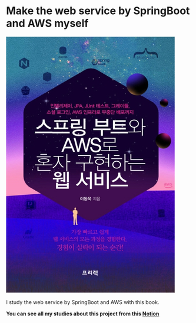 # Make the web service by SpringBoot and AWS myself

![book](./springaws.jpg)

I study the web service by SpringBoot and AWS with this book.

**You can see all my studies about this project from this [Notion](https://www.notion.so/sckwon770/AWS-04d0b2d0a3a943189433e3eb1b4ca2b0)**
